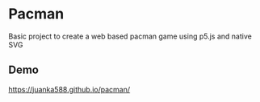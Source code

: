 # Pacman

Basic project to create a web based pacman game using p5.js and native SVG

## Demo

https://juanka588.github.io/pacman/
